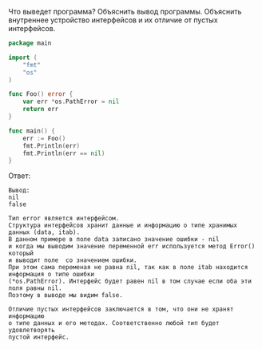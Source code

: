 Что выведет программа? Объяснить вывод программы. Объяснить внутреннее устройство интерфейсов и их отличие от пустых интерфейсов.

```go
package main

import (
	"fmt"
	"os"
)

func Foo() error {
	var err *os.PathError = nil
	return err
}

func main() {
	err := Foo()
	fmt.Println(err)
	fmt.Println(err == nil)
}
```

Ответ:
```
Вывод:
nil
false

Тип error является интерфейсом.
Структура интерфейсов хранит данные и информацию о типе хранимых данных (data, itab).
В данном примере в поле data записано значение ошибки - nil 
и когда мы выводим значение переменной err используется метод Error() который 
и выводит поле  со значением ошибки.
При этом сама переменая не равна nil, так как в поле itab находится информация о типе ошибки
(*os.PathError). Интерфейс будет равен nil в том случае если оба эти поля равны nil.
Поэтому в выводе мы видим false.

Отличие пустых интерфейсов заключается в том, что они не хранят информацию
о типе данных и его методах. Соответственно любой тип будет удовлетворять
пустой интерфейс.
```